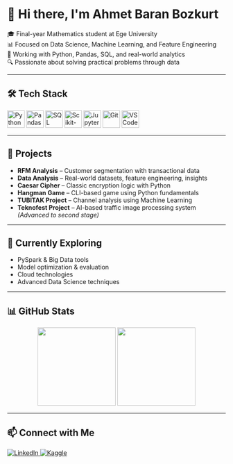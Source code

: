 <!-- GitHub Profile README | barkobt -->

# 👋 Hi there, I'm Ahmet Baran Bozkurt

🎓 Final-year Mathematics student at Ege University  
📊 Focused on Data Science, Machine Learning, and Feature Engineering  
🧠 Working with Python, Pandas, SQL, and real-world analytics  
🔍 Passionate about solving practical problems through data  

---

## 🛠️ Tech Stack

<p>
  <img src="https://cdn.jsdelivr.net/gh/devicons/devicon/icons/python/python-original.svg" width="40" alt="Python"/>
  <img src="https://cdn.jsdelivr.net/gh/devicons/devicon/icons/pandas/pandas-original.svg" width="40" alt="Pandas"/>
  <img src="https://cdn.jsdelivr.net/gh/devicons/devicon/icons/mysql/mysql-original.svg" width="40" alt="SQL"/>
  <img src="https://cdn.jsdelivr.net/gh/devicons/devicon/icons/scikit-learn/scikit-learn-original.svg" width="40" alt="Scikit-Learn"/>
  <img src="https://cdn.jsdelivr.net/gh/devicons/devicon/icons/jupyter/jupyter-original.svg" width="40" alt="Jupyter"/>
  <img src="https://cdn.jsdelivr.net/gh/devicons/devicon/icons/git/git-original.svg" width="40" alt="Git"/>
  <img src="https://cdn.jsdelivr.net/gh/devicons/devicon/icons/vscode/vscode-original.svg" width="40" alt="VSCode"/>
</p>

---

## 📌 Projects

- **RFM Analysis** – Customer segmentation with transactional data  
- **Data Analysis** – Real-world datasets, feature engineering, insights  
- **Caesar Cipher** – Classic encryption logic with Python  
- **Hangman Game** – CLI-based game using Python fundamentals  
- **TUBITAK Project** – Channel analysis using Machine Learning  
- **Teknofest Project** – AI-based traffic image processing system *(Advanced to second stage)*

---

## 🌱 Currently Exploring

- PySpark & Big Data tools  
- Model optimization & evaluation  
- Cloud technologies  
- Advanced Data Science techniques  

---

## 📊 GitHub Stats

<p align="center">
  <img src="https://github-readme-stats.vercel.app/api?username=barkobt&show_icons=true&theme=radical" height="180"/>
  <img src="https://github-readme-stats.vercel.app/api/top-langs/?username=barkobt&layout=compact&theme=radical" height="180"/>
</p>

---

## 📫 Connect with Me

<p>
  <a href="https://www.linkedin.com/in/baran-bozkurt-a9a147216/" target="_blank">
    <img src="https://img.shields.io/badge/LinkedIn-0A66C2?style=for-the-badge&logo=linkedin&logoColor=white" alt="LinkedIn"/>
  </a>
  <a href="https://www.kaggle.com/baranbozkurt" target="_blank">
    <img src="https://img.shields.io/badge/Kaggle-20BEFF?style=for-the-badge&logo=kaggle&logoColor=white" alt="Kaggle"/>
  </a>
</p>
